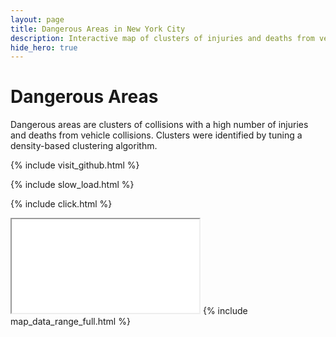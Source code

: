 ```yaml
---
layout: page
title: Dangerous Areas in New York City
description: Interactive map of clusters of injuries and deaths from vehicle collisions in New York City (NYC)
hide_hero: true
---
```

# Dangerous Areas
Dangerous areas are clusters of collisions with a high number of injuries and deaths from vehicle collisions. Clusters were identified by tuning a density-based clustering algorithm.

{% include visit_github.html %}

{% include slow_load.html %}

{% include click.html %}
<iframe src="clusters_serious_map.html" title="Marker cluster map identifying areas with a high density of serious collisions in New York City"></iframe>
{% include map_data_range_full.html %}
